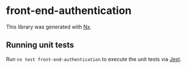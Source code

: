 # front-end-authentication

This library was generated with [Nx](https://nx.dev).

## Running unit tests

Run `nx test front-end-authentication` to execute the unit tests via [Jest](https://jestjs.io).
